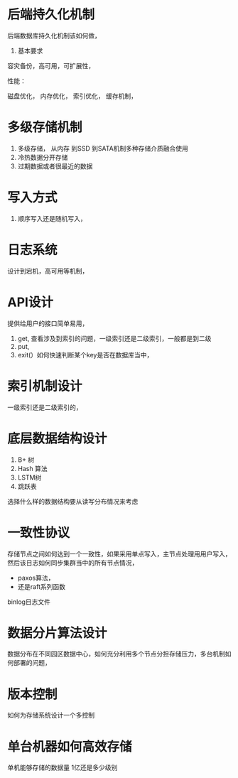 # 后端持久化机制
后端数据库持久化机制该如何做，
1. 基本要求


容灾备份，高可用，可扩展性，

性能：


磁盘优化，
内存优化， 
索引优化，
缓存机制，


# 多级存储机制

1. 多级存储， 从内存 到SSD 到SATA机制多种存储介质融合使用
2. 冷热数据分开存储
3. 过期数据或者很最近的数据

# 写入方式

1. 顺序写入还是随机写入，

# 日志系统

设计到宕机，高可用等机制，

# API设计

提供给用户的接口简单易用，

1. get, 查看涉及到索引的问题，一级索引还是二级索引，一般都是到二级
2. put,
3. exit(）如何快速判断某个key是否在数据库当中，



# 索引机制设计

一级索引还是二级索引的，

# 底层数据结构设计

1. B+ 树
2. Hash 算法
3. LSTM树
4. 跳跃表


选择什么样的数据结构要从读写分布情况来考虑

# 一致性协议

存储节点之间如何达到一个一致性，如果采用单点写入，主节点处理用用户写入，然后该日志如何同步集群当中的所有节点情况， 
- paxos算法，
- 还是raft系列函数

binlog日志文件

# 数据分片算法设计
数据分布在不同园区数据中心，如何充分利用多个节点分担存储压力，多台机制如何部署的问题，

# 版本控制
如何为存储系统设计一个多控制

# 单台机器如何高效存储
单机能够存储的数据量 1亿还是多少级别